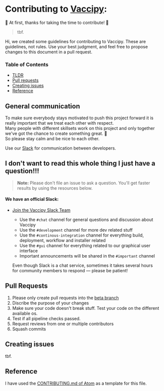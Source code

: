 # Contributing to [Vaccipy](https://github.com/iamnotturner/vaccipy): 
🎉 At first, thanks for taking the time to contribute! 🎉 

>tbf.

Hi, we created some guidelines for contributing to Vaccipy. These are 
guidelines, not rules. Use your best judgment, and feel free to propose changes to this document in a pull request.


### Table of Contents 
- [TLDR](#i-dont-want-to-read-this-whole-thing-i-just-have-a-question)
- [Pull requests](#pull-requests)
- [Creating issues](#creating-issues)
- [Reference](#reference)



## General communication 
To make sure everybody stays motivated to push this project forward it is really important that we treat each other with respect.  
Many people with different skillsets work on this project and only together we've got the chance to create something great. 🚀  
So please stay calm and be nice to each other.

Use our [Slack](#we-have-an-official-slack) for communication between developers.



## I don't want to read this whole thing I just have a question!!!

> **Note:** Please don't file an issue to ask a question. You'll get faster results by using the resources below.


#### We have an official Slack:

* [Join the Vaccipy Slack Team](https://join.slack.com/t/vaccipy/shared_invite/zt-qt5ympiu-j7P86E2U0yM3shqoNSoqyg)
    * Use the `#chat` channel for general questions and discussion about Vaccipy
    * Use the `#development` channel for more dev related stuff
    * Use the `#continous-integration` channel for everything build, deployment, workflow and installer related
    * Use the `#gui` channel for everything related to our graphical user interface
    * Important announcements will be shared in the `#important` channel
    
    Even though Slack is a chat service, sometimes it takes several hours for community members to respond &mdash; please be patient!
    


## Pull Requests
1. Please only create pull requests into the [beta branch](https://github.com/iamnotturner/vaccipy/tree/beta)
2. Discribe the purpose of your changes
3. Make sure your code doesn't break stuff. Test your code on the different available os. 
4. Test if all pipeline checks passed.
5. Request reviews from one or multiple contributors
6. Squash commits


## Creating issues
tbf.



## Reference
I have used the [CONTRIBUTING.md of Atom](https://github.com/atom/atom/blob/master/CONTRIBUTING.md) as a template for this file. 
